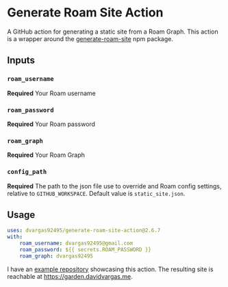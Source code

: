 # Generate Roam Site Action

A GitHub action for generating a static site from a Roam Graph. This action is a wrapper around the [generate-roam-site](https://www.npmjs.com/package/generate-roam-site) npm package.

## Inputs

### `roam_username`

**Required** Your Roam username

### `roam_password`

**Required** Your Roam password

### `roam_graph`

**Required** Your Roam Graph

### `config_path`

**Required** The path to the json file use to override and Roam config settings, relative to `GITHUB_WORKSPACE`. Default value is `static_site.json`.

## Usage

```yaml
uses: dvargas92495/generate-roam-site-action@2.6.7
with:
    roam_username: dvargas92495@gmail.com
    roam_password: ${{ secrets.ROAM_PASSWORD }}
    roam_graph: dvargas92495
```

I have an [example repository](https://github.com/dvargas92495/public-garden) showcasing this action. The resulting site is reachable at https://garden.davidvargas.me.
